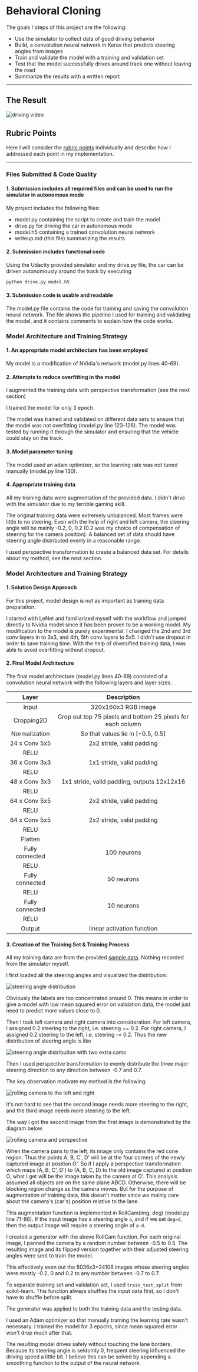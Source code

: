 # **Behavioral Cloning**

The goals / steps of this project are the following:
* Use the simulator to collect data of good driving behavior
* Build, a convolution neural network in Keras that predicts steering angles from images
* Train and validate the model with a training and validation set
* Test that the model successfully drives around track one without leaving the road
* Summarize the results with a written report

---

## The Result

![driving video](https://github.com/wandonye/carnd_P3/blob/master/run1.gif "Track 1")

## Rubric Points

Here I will consider the [rubric points](https://review.udacity.com/#!/rubrics/432/view) individually and describe how I addressed each point in my implementation.  

---
### Files Submitted & Code Quality

#### 1. Submission includes all required files and can be used to run the simulator in autonomous mode

My project includes the following files:
* model.py containing the script to create and train the model
* drive.py for driving the car in autonomous mode
* model.h5 containing a trained convolution neural network
* writeup.md (this file) summarizing the results

#### 2. Submission includes functional code
Using the Udacity provided simulator and my drive.py file, the car can be driven autonomously around the track by executing
```sh
python drive.py model.h5
```

#### 3. Submission code is usable and readable

The model.py file contains the code for training and saving the convolution neural network. The file shows the pipeline I used for training and validating the model, and it contains comments to explain how the code works.

### Model Architecture and Training Strategy

#### 1. An appropriate model architecture has been employed

My model is a modification of NVidia's network (model.py lines 40-69).


#### 2. Attempts to reduce overfitting in the model
I augmented the training data with perspective transformation (see the next section)

I trained the model for only 3 epoch.

The model was trained and validated on different data sets to ensure that the model was not overfitting (model.py line  123-126). The model was tested by running it through the simulator and ensuring that the vehicle could stay on the track.

#### 3. Model parameter tuning

The model used an adam optimizer, so the learning rate was not tuned manually (model.py line 130).

#### 4. Appropriate training data
All my training data were augmentation of the provided data. I didn't drive with the simulator due to my terrible gaming skill.

The original training data were extremely unbalanced. Most frames were little to no steering. Even with the help of right and left camera, the steering angle will be mainly -0.2, 0, 0.2 (0.2 was my choice of compensation of steering for the camera position). A balanced set of data should have steering angle distributed evenly in a reasonable range.

I used perspective transformation to create a balanced data set. For details about my method, see the next section.

### Model Architecture and Training Strategy

#### 1. Solution Design Approach

For this project, model design is not as important as training data preparation.

I started with LeNet and familiarized myself with the workflow and jumped directly to Nvidia model since it has been proven to be a working model. My modification to the model is purely experimental: I changed the 2nd and 3rd conv layers in to 3x3, and 4th, 5th conv layers to 5x5. I didn't use dropout in order to save training time. With the help of diversified training data, I was able to avoid overfitting without dropout.

#### 2. Final Model Architecture

The final model architecture (model.py lines 40-69) consisted of a convolution neural network with the following layers and layer sizes.

| Layer         		|     Description	        					|
|:------------------------:|:---------------------------------------------:|
| Input         		| 320x160x3 RGB image   							|
| Cropping2D        | Crop out top 75 pixels and bottom 25 pixels for each column 	|
| Normalization        | So that values lie in [-0.5, 0.5]|
| 24 x Conv 5x5     	| 2x2 stride, valid padding|
| RELU					|												|
| 36 x Conv 3x3     	| 1x1 stride, valid padding|
| RELU					|												|
| 48 x Conv 3x3     	| 1x1 stride, valid padding, outputs 12x12x16 	|
| RELU					|												|
| 64 x Conv 5x5     	| 2x2 stride, valid padding|
| RELU					|												|
| 64 x Conv 5x5     	| 2x2 stride, valid padding|
| RELU					|												|
| Flatten		|  |
| Fully connected		| 100 neurons		|
| RELU					|												|
| Fully connected		| 50 neurons					|
| RELU					|												|
| Fully connected		| 10 neurons					|
|	RELU			|												|
|	Output			| linear activation function |

#### 3. Creation of the Training Set & Training Process

All my training data are from the provided [sample data](https://d17h27t6h515a5.cloudfront.net/topher/2016/December/584f6edd_data/data.zip). Nothing recorded from the simulator myself.

I first loaded all the steering angles and visualized the distribution:

![steering angle distribution](https://github.com/wandonye/carnd_P3/blob/master/steering_distribution.png)

Obviously the labels are too concentrated around 0. This means in order to give a model with low mean squared error on validation data, the model just need to predict more values close to 0.

Then I took left camera and right camera into consideration. For left camera, I assigned 0.2 steering to the right, i.e. steering += 0.2. For right camera, I assigned 0.2 steering to the left, i.e. steering -= 0.2. Thus the new distribution of steering angle is like

![steering angle distribution with two extra cams](https://github.com/wandonye/carnd_P3/blob/master/steering_distr_3cam.png)

Then I used perspective transformation to evenly distribute the three major steering direction to any direction between -0.7 and 0.7.

The key observation motivate my method is the following:

![rolling camera to the left and right](https://github.com/wandonye/carnd_P3/blob/master/roll_cam_demo.png)

It's not hard to see that the second image needs more steering to the right, and the third image needs more steering to the left.

The way I got the second image from the first image is demonstrated by the diagram below.

![rolling camera and perspective](https://github.com/wandonye/carnd_P3/blob/master/roll_cam_perspective.png)


When the camera pans to the left, its image only contains the red cone region. Thus the points A, B, C', D' will be at the four corners of the newly captured image at position O'. So if I apply a perspective transformation which maps (A, B, C', D') to (A, B, C, D) to the old image captured at position O, what I get will be the image taken by the camera at O'. This analysis assumed all objects are on the same plane ABCD. Otherwise, there will be blocking region change as the camera moves. But for the purpose of augmentation of training data, this doesn't matter since we mainly care about the camera's (car's) position relative to the lane.

This augmentation function is implemented in RollCam(img, deg) (model.py line 71-86). If the input image has a steering angle `a`, and if we set `deg=d`, then the output image will require a steering angle of `a-d`.

I created a generator with the above RollCam function. For each original image, I panned the camera by a random number between -0.5 to 0.5. The resulting image and its flipped version together with their adjusted steering angles were sent to train the model.

This effectively even out the 8036x3=24108 images whose steering angles were mostly -0.2, 0 and 0.2 to any number between -0.7 to 0.7.

To separate training set and validation set, I used `train_test_split` from scikit-learn. This function always shuffles the input data first, so I don't have to shuffle before split.

The generator was applied to both the training data and the testing data.

I used an Adam optimizer so that manually training the learning rate wasn't necessary. I trained the model for 3 epochs, since mean squared error won't drop much after that.

The resulting model drives safely without touching the lane borders. Because its steering angle is seldomly 0, frequent steering influenced the driving speed a little bit. I believe this can be solved by appending a smoothing function to the output of the neural network.
